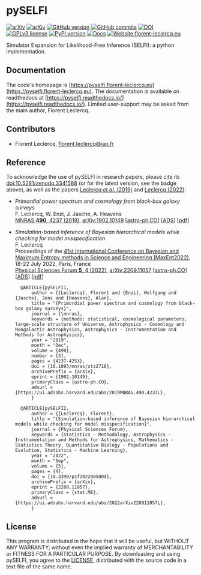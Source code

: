 # pySELFI #

[![arXiv](https://img.shields.io/badge/astro--ph.CO-arxiv%3A1902.10149-B31B1B.svg?style=flat)](https://arxiv.org/abs/1902.10149)
[![arXiv](https://img.shields.io/badge/astro--ph.CO-arxiv%3A2209.11057-B31B1B.svg?style=flat)](https://arxiv.org/abs/2209.11057)
[![GitHub version](https://img.shields.io/github/tag/florent-leclercq/pyselfi.svg?label=version)](https://github.com/florent-leclercq/pyselfi)
[![GitHub commits](https://img.shields.io/github/commits-since/florent-leclercq/pyselfi/v2.0.svg)](https://github.com/florent-leclercq/pyselfi/commits)
[![DOI](https://zenodo.org/badge/197575311.svg)](https://zenodo.org/badge/latestdoi/197575311)
[![GPLv3 license](https://img.shields.io/badge/License-GPLv3-blue.svg)](https://github.com/florent-leclercq/pyselfi/blob/master/LICENSE)
[![PyPI version](https://badge.fury.io/py/pyselfi.svg)](https://badge.fury.io/py/pyselfi)
[![Docs](https://readthedocs.org/projects/pyselfi/badge/)](http://pyselfi.readthedocs.io/en/latest/)
[![Website florent-leclercq.eu](https://img.shields.io/website-up-down-green-red/http/pyselfi.florent-leclercq.eu.svg)](http://pyselfi.florent-leclercq.eu/)

Simulator Expansion for Likelihood-Free Inference (SELFI): a python implementation.

## Documentation ##

The code's homepage is [https://pyselfi.florent-leclercq.eu](https://pyselfi.florent-leclercq.eu). The documentation is available on readthedocs at [https://pyselfi.readthedocs.io/](https://pyselfi.readthedocs.io/). Limited user-support may be asked from the main author, Florent Leclercq.

## Contributors ##

* Florent Leclercq, florent.leclercq@iap.fr

## Reference ##

To acknowledge the use of pySELFI in research papers, please cite its [doi:10.5281/zenodo.3341588](https://doi.org/10.5281/zenodo.3341588) (or for the latest version, see the badge above), as well as the papers [Leclercq <i>et al.</i> (2019)](https://arxiv.org/abs/1902.10149) and [Leclercq (2022)](https://arxiv.org/abs/2209.11057):

* *Primordial power spectrum and cosmology from black-box galaxy surveys*<br/>
F. Leclercq, W. Enzi, J. Jasche, A. Heavens<br/>
<a href="http://dx.doi.org/10.1093/mnras/stz2718" target="blank">MNRAS <b>490</b>, 4237 (2019)</a>, <a href="http://arxiv.org/abs/1902.10149" target="blank">arXiv:1902.10149</a> [<a href="http://arxiv.org/abs/1902.10149" target="blank">astro-ph.CO</a>] [<a href="https://ui.adsabs.harvard.edu/?#abs/2019MNRAS.490.4237L" target="blank">ADS</a>] [<a href="http://arxiv.org/pdf/1902.10149" class="document" target="blank">pdf</a>]
* *Simulation-based inference of Bayesian hierarchical models while checking for model misspecification*<br/>
F. Leclercq<br/>
Proceedings of the <a href="https://maxent22.see.asso.fr/" target="blank">41st International Conference on Bayesian and Maximum Entropy methods in Science and Engineering (MaxEnt2022)</a>, 18-22 July 2022, Paris, France<br />
<a href="https://doi.org/10.3390/psf2022005004" target="blank">	Physical Sciences Forum <b>5</b>, 4 (2022)</a>, <a href="https://arxiv.org/abs/2209.11057" target="blank">arXiv:2209.11057</a> [<a href="https://arxiv.org/abs/2209.11057" target="blank">astro-ph.CO</a>] [<a href="https://ui.adsabs.harvard.edu/?#abs/2022arXiv220911057L" target="blank">ADS</a>] [<a href="https://arxiv.org/pdf/2209.11057" class="document" target="blank">pdf</a>]


        @ARTICLE{pySELFI1,
            author = {{Leclercq}, Florent and {Enzi}, Wolfgang and {Jasche}, Jens and {Heavens}, Alan},
            title = "{Primordial power spectrum and cosmology from black-box galaxy surveys}",
            journal = {\mnras},
            keywords = {methods: statistical, cosmological parameters, large-scale structure of Universe, Astrophysics - Cosmology and Nongalactic Astrophysics, Astrophysics - Instrumentation and Methods for Astrophysics},
            year = "2019",
            month = "Dec",
            volume = {490},
            number = {3},
            pages = {4237-4253},
            doi = {10.1093/mnras/stz2718},
            archivePrefix = {arXiv},
            eprint = {1902.10149},
            primaryClass = {astro-ph.CO},
            adsurl = {https://ui.adsabs.harvard.edu/abs/2019MNRAS.490.4237L},
            }

        @ARTICLE{pySELFI2,
            author = {{Leclercq}, Florent},
            title = "{Simulation-based inference of Bayesian hierarchical models while checking for model misspecification}",
            journal = {Physical Sciences Forum},
            keywords = {Statistics - Methodology, Astrophysics - Instrumentation and Methods for Astrophysics, Mathematics - Statistics Theory, Quantitative Biology - Populations and Evolution, Statistics - Machine Learning},
            year = "2022",
            month = "Sep",
            volume = {5},
            pages = {4},
            doi = {10.3390/psf2022005004},
            archivePrefix = {arXiv},
            eprint = {2209.11057},
            primaryClass = {stat.ME},
            adsurl = {https://ui.adsabs.harvard.edu/abs/2022arXiv220911057L},
            }

## License ##

This program is distributed in the hope that it will be useful, but WITHOUT ANY WARRANTY; without even the implied warranty of MERCHANTABILITY or FITNESS FOR A PARTICULAR PURPOSE. By downloading and using pySELFI, you agree to the [LICENSE](https://github.com/florent-leclercq/pyselfi/blob/master/LICENSE), distributed with the source code in a text file of the same name.
